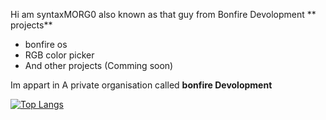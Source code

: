 Hi am syntaxMORG0 also known as that guy from Bonfire Devolopment
**
projects**
- bonfire os
- RGB color picker
- And other projects (Comming soon)

Im appart in A private organisation called **bonfire Devolopment**


[![Top Langs](https://github-readme-stats.vercel.app/api/top-langs/?username=syntaxMORG0&layout=pie)](https://github.com/anuraghazra/github-readme-stats)
